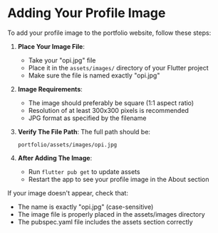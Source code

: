 # Adding Your Profile Image

To add your profile image to the portfolio website, follow these steps:

1. **Place Your Image File**:
   - Take your "opi.jpg" file
   - Place it in the `assets/images/` directory of your Flutter project
   - Make sure the file is named exactly "opi.jpg"

2. **Image Requirements**:
   - The image should preferably be square (1:1 aspect ratio)
   - Resolution of at least 300x300 pixels is recommended
   - JPG format as specified by the filename

3. **Verify The File Path**:
   The full path should be:
   ```
   portfolio/assets/images/opi.jpg
   ```

4. **After Adding The Image**:
   - Run `flutter pub get` to update assets
   - Restart the app to see your profile image in the About section

If your image doesn't appear, check that:
- The name is exactly "opi.jpg" (case-sensitive)
- The image file is properly placed in the assets/images directory
- The pubspec.yaml file includes the assets section correctly 